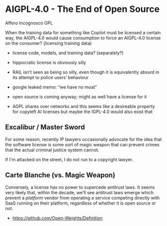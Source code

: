 # AIGPL-4.0 - The End of Open Source

Affero Incognosco GPL

When the training data for something like Copilot must be licensed a certain way,
the AIGPL-4.0 would cause consumption to force an AIGPL-4.0 license on the consumer?
(licensing training data)

- license code, models, and training data? (separately?)

- hippocratic license is obviously silly
- RAIL isn’t seen as being so silly, even though it is equivalently absurd in its attempt to police users’ behaviour
- google leaked memo: “we have no moat”
- open source is coming anyway; might as well have a license for it

- AGPL shares over networks and this seems like a desireable property for copyleft AI licenses but maybe the IGPL-4.0 would also exist that

## Excalibur / Master Sword

For some reason, recently IP lawyers occasionally advocate for the idea that the software license is some sort of magic weapon that can prevent crimes that the actual criminal justice system cannot.

If I'm attacked on the street, I do not run to a copyright lawyer.

## Carte Blanche (vs. Magic Weapon)

Conversely, a license has no power to supercede antitrust laws.
It seems very likely that, within the decade, we'll see antitrust laws emerge which prevent a _platform_ vendor from operating a service competing directly with SaaS running on their platform, regardless of whether it is open source or not.

* https://github.com/Open-Weights/Definition
